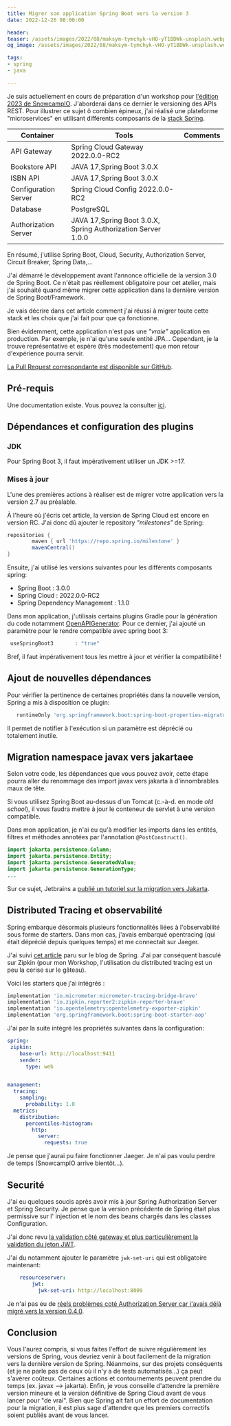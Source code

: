 ```yaml
---
title: Migrer son application Spring Boot vers la version 3
date: 2022-12-26 08:00:00

header:
teaser: /assets/images/2022/08/maksym-tymchyk-vHO-yT1BDWk-unsplash.webp
og_image: /assets/images/2022/08/maksym-tymchyk-vHO-yT1BDWk-unsplash.webp

tags:
- spring
- java

---
```


Je suis actuellement en cours de préparation d'un workshop pour [l'édition 2023 de SnowcampIO](https://snowcamp.io/fr/).
J'aborderai dans ce dernier le versioning des APIs REST.
Pour illustrer ce sujet ô combien épineux, j'ai réalisé une plateforme "microservices" en utilisant différents composants de la [stack Spring](https://spring.io/).


| Container | Tools                                                        | Comments |
|---|--------------------------------------------------------------|---|
| API Gateway | Spring Cloud Gateway 2022.0.0-RC2                                |  |
| Bookstore API | JAVA 17,Spring Boot 3.0.X                                    |  |
| ISBN API | JAVA 17,Spring Boot 3.0.X                                    |  |
| Configuration Server | Spring Cloud Config 2022.0.0-RC2                                |  |
| Database | PostgreSQL                                                   |  |
| Authorization Server | JAVA 17,Spring Boot 3.0.X, Spring Authorization Server 1.0.0 |  |


En résumé, j'utilise Spring Boot, Cloud, Security, Authorization Server, Circuit Breaker, Spring Data,...

J'ai démarré le développement avant l'annonce officielle de la version 3.0 de Spring Boot.
Ce n'était pas réellement obligatoire pour cet atelier, mais j'ai souhaité quand même migrer cette application dans la dernière version de Spring Boot/Framework.

Je vais décrire dans cet article comment j'ai réussi à migrer toute cette stack et les choix que j'ai fait pour que ça fonctionne.

Bien évidemment, cette application n'est pas une _"vraie"_ application en production.
Par exemple, je n'ai qu'une seule entité JPA...
Cependant, je la trouve représentative et espère (très modestement) que mon retour d'expérience pourra servir.

[La Pull Request correspondante est disponible sur GitHub](https://github.com/alexandre-touret/rest-apis-versioning-workshop/pull/11/files).

## Pré-requis

Une documentation existe.
Vous pouvez la consulter [ici](https://github.com/spring-projects/spring-boot/wiki/Spring-Boot-3.0-Migration-Guide).

## Dépendances et configuration des plugins

### JDK

Pour Spring Boot 3, il faut impérativement utiliser un JDK >=17.

### Mises à jour

L'une des premières actions à réaliser est de migrer votre application vers la version 2.7 au préalable.

À l'heure où j'écris cet article, la version de Spring Cloud est encore en version RC. J'ai donc dû ajouter le repository _"milestones"_ de Spring:

```groovy
repositories {
        maven { url 'https://repo.spring.io/milestone' }
        mavenCentral()
}
```

Ensuite, j'ai utilisé les versions suivantes pour les différents composants spring:

* Spring Boot : 3.0.0
* Spring Cloud : 2022.0.0-RC2
* Spring Dependency Management : 1.1.0

Dans mon application, j'utilisais certains plugins Gradle pour la génération du code notamment [OpenAPIGenerator](https://openapi-generator.tech/docs/generators/spring/). Pour ce dernier, j'ai ajouté un paramètre pour le rendre compatible avec spring boot 3:

```groovy
 useSpringBoot3       : "true"
```

Bref, il faut impérativement tous les mettre à jour et vérifier la compatibilité !

## Ajout de nouvelles dépendances

Pour vérifier la pertinence de certaines propriétés dans la nouvelle version, Spring a mis à disposition ce plugin:

```groovy
   runtimeOnly 'org.springframework.boot:spring-boot-properties-migrator'
```

Il permet de notifier à l'exécution si un paramètre est déprécié ou totalement inutile.  

## Migration namespace javax vers jakartaee

Selon votre code, les dépendances que vous pouvez avoir, cette étape pourra aller du renommage des import javax vers jakarta à d'innombrables maux de tête.

Si vous utilisez Spring Boot au-dessus d'un Tomcat (c.-à-d. en mode _old school_), il  vous faudra mettre à jour le conteneur de servlet à une version compatible.

Dans mon application, je n'ai eu qu'à modifier les imports dans les entités,  filtres et méthodes annotées par l'annotation ``@PostConstruct()``.

```java
import jakarta.persistence.Column;
import jakarta.persistence.Entity;
import jakarta.persistence.GeneratedValue;
import jakarta.persistence.GenerationType;
...
```

Sur ce sujet, Jetbrains a [publié un tutoriel sur la migration vers Jakarta](https://www.jetbrains.com/idea/guide/tutorials/migrating-javax-jakarta/).

## Distributed Tracing et observabilité

Spring embarque désormais plusieurs fonctionnalités liées à l'observabilité sous forme de starters. 
Dans mon cas, j'avais embarqué opentracing (qui était déprécié depuis quelques temps) et me connectait sur Jaeger.

J'ai suivi [cet article](https://spring.io/blog/2022/10/12/observability-with-spring-boot-3) paru sur le blog de Spring.
J'ai par conséquent basculé sur Zipkin (pour mon Workshop, l'utilisation du distributed tracing est un peu la cerise sur le gâteau).

Voici les starters que j'ai intégrés :

```groovy
implementation 'io.micrometer:micrometer-tracing-bridge-brave'
implementation 'io.zipkin.reporter2:zipkin-reporter-brave'
implementation 'io.opentelemetry:opentelemetry-exporter-zipkin'
implementation 'org.springframework.boot:spring-boot-starter-aop'
```

J'ai par la suite intégré les propriétés suivantes dans la configuration:

```yaml
spring:
 zipkin:
    base-url: http://localhost:9411
    sender:
      type: web


management:
  tracing:
    sampling:
      probability: 1.0
  metrics:
    distribution:
      percentiles-histogram:
        http:
          server:
            requests: true
```
 
Je pense que j'aurai pu faire fonctionner Jaeger. 
Je n'ai pas voulu perdre de temps (SnowcampIO arrive bientôt...).

## Securité
J'ai eu quelques soucis après avoir mis à jour Spring Authorization Server et Spring Security.
Je pense que la version précédente de Spring était plus permissive sur l' injection et le nom des beans chargés dans les classes Configuration.

J'ai donc revu [la validation côté gateway et plus particulièrement la validation du jeton JWT](https://github.com/alexandre-touret/rest-apis-versioning-solution/pull/3/files#diff-8e3d0d23edcf12597216d4469b5a3576c0b4d3d24a4cee740cb2ae67481fe006).

J'ai du notamment ajouter le paramètre ``jwk-set-uri`` qui est obligatoire maintenant:

```yaml
    resourceserver:
        jwt:
          jwk-set-uri: http://localhost:8009
```

Je n'ai pas eu de [réels problèmes coté Authorization Server car j'avais déjà migré vers la version 0.4.0](https://github.com/spring-projects/spring-authorization-server/).

## Conclusion

Vous l'aurez compris, si vous faites l'effort de suivre régulièrement les versions de Spring, vous devriez venir à bout facilement de la migration vers la dernière version de Spring.
Néanmoins, sur des projets conséquents (et je ne parle pas de ceux où il n'y a de tests automatisés...) ça peut s'avérer coûteux.
Certaines actions et contournements peuvent prendre du temps (ex. javax --> jakarta).
Enfin, je vous conseille d'attendre la première version mineure et la version définitive de Spring Cloud avant de vous lancer pour "de vrai". 
Bien que Spring ait fait un effort de documentation pour la migration, il est plus sage d'attendre que les premiers correctifs soient publiés avant de vous lancer.
